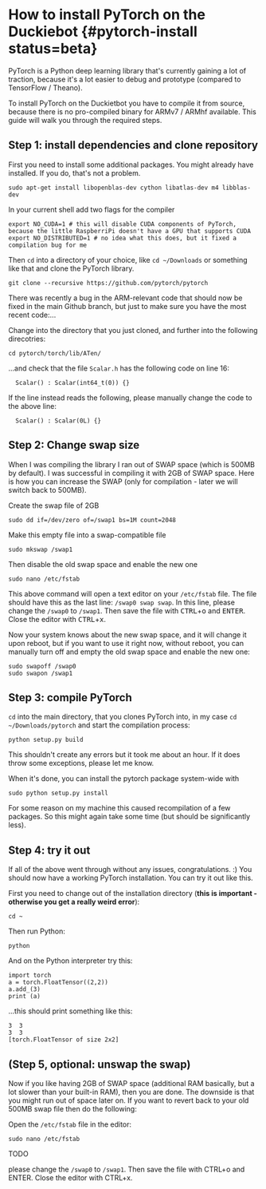 # How to install PyTorch on the Duckiebot {#pytorch-install status=beta}

PyTorch is a Python deep learning library that's currently gaining a lot of traction, because it's a lot easier to debug and prototype (compared to TensorFlow / Theano).

To install PyTorch on the Duckietbot you have to compile it from source, because there is no pro-compiled binary for ARMv7 / ARMhf available. This guide will walk you through the required steps.

## Step 1: install dependencies and clone repository

First you need to install some additional packages. You might already have installed. If you do, that's not a problem.

    sudo apt-get install libopenblas-dev cython libatlas-dev m4 libblas-dev

In your current shell add two flags for the compiler

    export NO_CUDA=1 # this will disable CUDA components of PyTorch, because the little RaspberriPi doesn't have a GPU that supports CUDA
    export NO_DISTRIBUTED=1 # no idea what this does, but it fixed a compilation bug for me

Then `cd` into a directory of your choice, like `cd ~/Downloads` or something like that and clone the PyTorch library.

    git clone --recursive https://github.com/pytorch/pytorch

There was recently a bug in the ARM-relevant code that should now be fixed in the main Github branch, but just to make sure you have the most recent code:...

Change into the directory that you just cloned, and further into the following direcotries:

    cd pytorch/torch/lib/ATen/

...and check that the file `Scalar.h` has the following code on line 16:


      Scalar() : Scalar(int64_t(0)) {}

If the line instead reads the following, please manually change the code to the above line:

      Scalar() : Scalar(0L) {}

## Step 2: Change swap size

When I was compiling the library I ran out of SWAP space (which is 500MB by default). I was successful in compiling it with 2GB of SWAP space. Here is how you can increase the SWAP (only for compilation - later we will switch back to 500MB).

Create the swap file of 2GB

    sudo dd if=/dev/zero of=/swap1 bs=1M count=2048

Make this empty file into a swap-compatible file

    sudo mkswap /swap1

Then disable the old swap space and enable the new one

    sudo nano /etc/fstab

This above command will open a text editor on your `/etc/fstab` file. The file should have this as the last line: `/swap0 swap swap`. In this line, please change the `/swap0` to `/swap1`. Then save the file with <kbd>CTRL</kbd>+<kbd>o</kbd> and <kbd>ENTER</kbd>. Close the editor with <kbd>CTRL</kbd>+<kbd>x</kbd>.

Now your system knows about the new swap space, and it will change it upon reboot, but if you want to use it right now, without reboot, you can manually turn off and empty the old swap space and enable the new one:

    sudo swapoff /swap0
    sudo swapon /swap1

## Step 3: compile PyTorch

`cd` into the main directory, that you clones PyTorch into, in my case `cd ~/Downloads/pytorch` and start the compilation process:

    python setup.py build

This shouldn't create any errors but it took me about an hour. If it does throw some exceptions, please let me know.

When it's done, you can install the pytorch package system-wide with

    sudo python setup.py install

For some reason on my machine this caused recompilation of a few packages. So this might again take some time (but should be significantly less).

## Step 4: try it out

If all of the above went through without any issues, congratulations. :) You should now have a working PyTorch installation. You can try it out like this.

First you need to change out of the installation directory (**this is important - otherwise you get a really weird error**):

    cd ~

Then run Python:

    python

And on the Python interpreter try this:

    import torch
    a = torch.FloatTensor((2,2))
    a.add_(3)
    print (a)

...this should print something like this:

    3  3
    3  3
    [torch.FloatTensor of size 2x2]

## (Step 5, optional: unswap the swap)

Now if you like having 2GB of SWAP space (additional RAM basically, but a lot slower than your built-in RAM), then you are done. The downside is that you might run out of space later on. If you want to revert back to your old 500MB swap file then do the following:

Open the `/etc/fstab` file in the editor:

    sudo nano /etc/fstab


TODO


 please change the `/swap0` to `/swap1`. Then save the file with <key>CTRL</key>+<key>o</key> and <key>ENTER</key>. Close the editor with <key>CTRL</key>+<key>x</key>.
